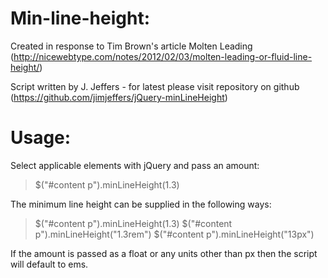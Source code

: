 # Min-line-height:

Created in response to Tim Brown's article Molten Leading (http://nicewebtype.com/notes/2012/02/03/molten-leading-or-fluid-line-height/)

Script written by J. Jeffers - for latest please visit repository on github (https://github.com/jimjeffers/jQuery-minLineHeight)

# Usage:

Select applicable elements with jQuery and pass an amount:

> $("#content p").minLineHeight(1.3) 

The minimum line height can be supplied in the following ways:

> $("#content p").minLineHeight(1.3) 
> $("#content p").minLineHeight("1.3rem") 
> $("#content p").minLineHeight("13px")

If the amount is passed as a float or any units other than px then the script will default to ems.